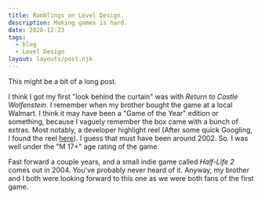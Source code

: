 ```yaml
---
title: Ramblings on Level Design. 
description: Making games is hard. 
date: 2020-12-23
tags:
  - blog
  - Level Design
layout: layouts/post.njk
---
```

This might be a bit of a long post.

I think I got my first "look behind the curtain" was with <i>Return to Castle Wolfenstein</i>. I remember when my brother bought the game at a local Walmart. I think it may have been a "Game of the Year" edition or something, because I vaguely remember the box came with a bunch of extras. Most notably, a developer highlight reel (After some quick Googling, I found the reel <a href="https://youtu.be/BC_KoTZbRQA" target="blank">here</a>). I guess that must have been around 2002. So. I was well under the "M 17+" age rating of the game.

Fast forward a couple years, and a small indie game called <i>Half-Life 2</i> comes out in 2004. You've probably never heard of it. Anyway, my brother and I both were looking forward to this one as we were both fans of the first game. 